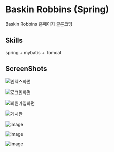 # Baskin Robbins (Spring)

Baskin Robbins 홈페이지 클론코딩

Skills
------------------
spring + mybatis + Tomcat

ScreenShots
------------------
![인덱스화면](https://user-images.githubusercontent.com/26542929/75113239-58e5f900-568f-11ea-9f98-a5519c9674d8.png)

![로그인화면](https://user-images.githubusercontent.com/26542929/75113254-74e99a80-568f-11ea-8a10-0168cd996312.png)

![회원가입화면](https://user-images.githubusercontent.com/26542929/75113255-79ae4e80-568f-11ea-8e17-7161c92640dd.png)

![게시판](https://user-images.githubusercontent.com/26542929/75113240-5b485300-568f-11ea-8825-80060236b9e2.png)

![image](https://user-images.githubusercontent.com/26542929/75113241-5d121680-568f-11ea-813d-a49b47da9bf3.png)

![image](https://user-images.githubusercontent.com/26542929/75113243-6bf8c900-568f-11ea-8d88-a748d167eecd.png)

![image](https://user-images.githubusercontent.com/26542929/75113245-70bd7d00-568f-11ea-8cea-9c35c8139bee.png)
